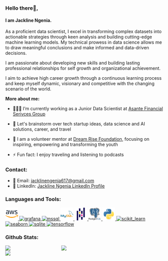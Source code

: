 ### Hello there👋,

#### I am Jackline Ngenia.

As a proficient data scientist, I excel in transforming complex datasets into actionable strategies through keen analysis and building cutting-edge machine learning models. My technical prowess in data science allows me to draw meaningful conclusions and make informed and data-driven decisions.

I am passionate about developing new skills and building lasting professional relationships for self growth and organizational achievement.

I aim to achieve high career growth through a continuous learning process and keep myself dynamic, visionary and competitive with the changing scenario of the world.

**More about me:**

- 👩🏾‍💻 I’m currently working as a Junior Data Scientist at <a href="https://asantefinancegroup.com/" target="_blank">Asante Financial Serivces Group</a>

- 💬 Let's brainstorm over tech startup ideas, data science and AI solutions, career, and travel

- 🌟 I am a volunteer mentor at <a href="https://www.instagram.com/dream_rise_foundation/" target="_blank">Dream Rise Foundation</a>, focusing on inspiring, empowering and transforming the youth

- ⚡ Fun fact: I enjoy traveling and listening to podcasts


### Contact:
- 📨 Email: jacklinengenia617@gmail.com
- 🔗 LinkedIn: <a href="https://www.linkedin.com/in/jackline-ngenia-2a19311a1/">Jackline Ngenia LinkedIn Profile</a>


<h3 align="left">Languages and Tools:</h3>
<p align="left"> <a href="https://aws.amazon.com" target="_blank" rel="noreferrer"> <img src="https://raw.githubusercontent.com/devicons/devicon/master/icons/amazonwebservices/amazonwebservices-original-wordmark.svg" alt="aws" width="40" height="40"/> </a> <a href="https://grafana.com" target="_blank" rel="noreferrer"> <img src="https://www.vectorlogo.zone/logos/grafana/grafana-icon.svg" alt="grafana" width="40" height="40"/> </a> <a href="https://www.microsoft.com/en-us/sql-server" target="_blank" rel="noreferrer"> <img src="https://www.svgrepo.com/show/303229/microsoft-sql-server-logo.svg" alt="mssql" width="40" height="40"/> </a> <a href="https://www.mysql.com/" target="_blank" rel="noreferrer"> <img src="https://raw.githubusercontent.com/devicons/devicon/master/icons/mysql/mysql-original-wordmark.svg" alt="mysql" width="40" height="40"/> </a> <a href="https://pandas.pydata.org/" target="_blank" rel="noreferrer"> <img src="https://raw.githubusercontent.com/devicons/devicon/2ae2a900d2f041da66e950e4d48052658d850630/icons/pandas/pandas-original.svg" alt="pandas" width="40" height="40"/> </a> <a href="https://www.postgresql.org" target="_blank" rel="noreferrer"> <img src="https://raw.githubusercontent.com/devicons/devicon/master/icons/postgresql/postgresql-original-wordmark.svg" alt="postgresql" width="40" height="40"/> </a> <a href="https://www.python.org" target="_blank" rel="noreferrer"> <img src="https://raw.githubusercontent.com/devicons/devicon/master/icons/python/python-original.svg" alt="python" width="40" height="40"/> </a> <a href="https://scikit-learn.org/" target="_blank" rel="noreferrer"> <img src="https://upload.wikimedia.org/wikipedia/commons/0/05/Scikit_learn_logo_small.svg" alt="scikit_learn" width="40" height="40"/> </a> <a href="https://seaborn.pydata.org/" target="_blank" rel="noreferrer"> <img src="https://seaborn.pydata.org/_images/logo-mark-lightbg.svg" alt="seaborn" width="40" height="40"/> </a> <a href="https://www.sqlite.org/" target="_blank" rel="noreferrer"> <img src="https://www.vectorlogo.zone/logos/sqlite/sqlite-icon.svg" alt="sqlite" width="40" height="40"/> </a> <a href="https://www.tensorflow.org" target="_blank" rel="noreferrer"> <img src="https://www.vectorlogo.zone/logos/tensorflow/tensorflow-icon.svg" alt="tensorflow" width="40" height="40"/> </a> </p>

### Github Stats:

<img align="left" width="35%" src="https://github-readme-stats.vercel.app/api?username=jackline-ngenia&show_icons=true&theme=transparent"/>
<img align="left" width="35%" src="https://github-readme-streak-stats.herokuapp.com/?user=jackline-ngenia&theme=transparent"/>
<img align="left" width="35%" src="https://github-readme-stats.vercel.app/api/top-langs/?username=jackline-ngenia&layout=compact&theme=transparent"/>
